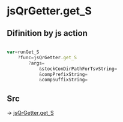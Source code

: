 # jsQrGetter.get_S

## Difinition by js action

```js.js

var=runGet_S
	?func=jsQrGetter.get_S
		?args=
			&stockConDirPathForTsvString=
			&compPrefixString=
			&compSuffixString=
```

## Src

-> [jsQrGetter.get_S](https://github.com/puutaro/CommandClick/blob/master/app/src/main/java/com/puutaro/commandclick/fragment_lib/terminal_fragment/js_interface/qr/JsQrGetter.kt#L36)


